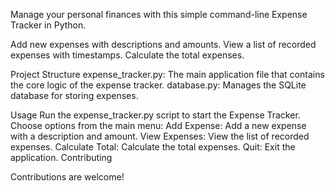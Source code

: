 Manage your personal finances with this simple command-line Expense Tracker in Python.

Add new expenses with descriptions and amounts.
View a list of recorded expenses with timestamps.
Calculate the total expenses.

Project Structure
expense_tracker.py: The main application file that contains the core logic of the expense tracker.
database.py: Manages the SQLite database for storing expenses.


Usage
Run the expense_tracker.py script to start the Expense Tracker.
Choose options from the main menu:
Add Expense: Add a new expense with a description and amount.
View Expenses: View the list of recorded expenses.
Calculate Total: Calculate the total expenses.
Quit: Exit the application.
Contributing


Contributions are welcome!

